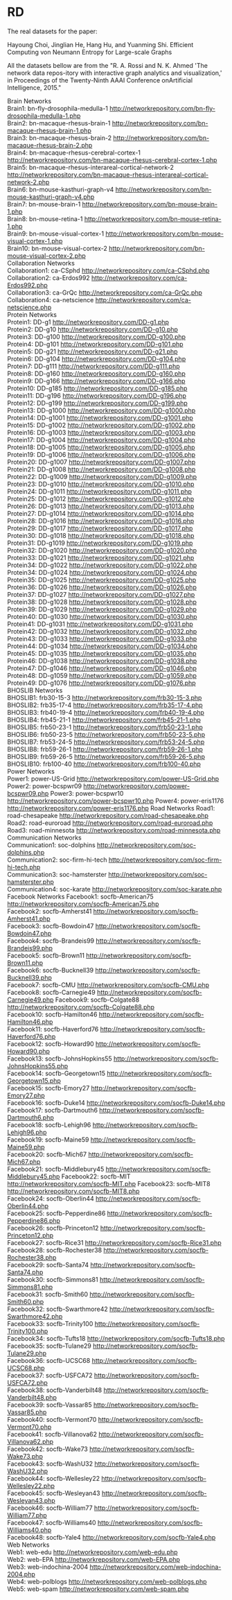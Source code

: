 # RD

The real datasets for the paper:

Hayoung Choi, Jinglian He, Hang Hu, and Yuanming Shi. Efficient Computing von Neumann Entropy for Large-scale Graphs

All the datasets bellow are from the "R. A. Rossi and N. K. Ahmed 'The network data repos-itory with interactive graph analytics and visualization,' in Proceedings of the Twenty-Ninth AAAI Conference onArtificial Intelligence, 2015."  

Brain Networks  
Brain1: bn-fly-drosophila-medulla-1 http://networkrepository.com/bn-fly-drosophila-medulla-1.php  
Brain2: bn-macaque-rhesus-brain-1 http://networkrepository.com/bn-macaque-rhesus-brain-1.php  
Brain3: bn-macaque-rhesus-brain-2 http://networkrepository.com/bn-macaque-rhesus-brain-2.php  
Brain4: bn-macaque-rhesus-cerebral-cortex-1 http://networkrepository.com/bn-macaque-rhesus-cerebral-cortex-1.php  
Brain5: bn-macaque-rhesus-interareal-cortical-network-2 http://networkrepository.com/bn-macaque-rhesus-interareal-cortical-network-2.php  
Brain6: bn-mouse-kasthuri-graph-v4 http://networkrepository.com/bn-mouse-kasthuri-graph-v4.php  
Brain7: bn-mouse-brain-1 http://networkrepository.com/bn-mouse-brain-1.php  
Brain8: bn-mouse-retina-1 http://networkrepository.com/bn-mouse-retina-1.php  
Brain9: bn-mouse-visual-cortex-1 http://networkrepository.com/bn-mouse-visual-cortex-1.php  
Brain10: bn-mouse-visual-cortex-2 http://networkrepository.com/bn-mouse-visual-cortex-2.php  
Collaboration Networks  
Collaboration1: ca-CSphd http://networkrepository.com/ca-CSphd.php  
Collaboration2: ca-Erdos992 http://networkrepository.com/ca-Erdos992.php  
Collaboration3: ca-GrQc http://networkrepository.com/ca-GrQc.php
Collaboration4: ca-netscience http://networkrepository.com/ca-netscience.php  
Protein Networks  
Protein1: DD-g1 http://networkrepository.com/DD-g1.php   
Protein2: DD-g10 http://networkrepository.com/DD-g10.php   
Protein3: DD-g100 http://networkrepository.com/DD-g100.php   
Protein4: DD-g101 http://networkrepository.com/DD-g101.php   
Protein5: DD-g21 http://networkrepository.com/DD-g21.php   
Protein6: DD-g104 http://networkrepository.com/DD-g104.php   
Protein7: DD-g111 http://networkrepository.com/DD-g111.php  
Protein8: DD-g160 http://networkrepository.com/DD-g160.php  
Protein9: DD-g166 http://networkrepository.com/DD-g166.php  
Protein10: DD-g185 http://networkrepository.com/DD-g185.php  
Protein11: DD-g196 http://networkrepository.com/DD-g196.php   
Protein12: DD-g199 http://networkrepository.com/DD-g199.php   
Protein13: DD-g1000 http://networkrepository.com/DD-g1000.php   
Protein14: DD-g1001 http://networkrepository.com/DD-g1001.php   
Protein15: DD-g1002 http://networkrepository.com/DD-g1002.php   
Protein16: DD-g1003 http://networkrepository.com/DD-g1003.php   
Protein17: DD-g1004 http://networkrepository.com/DD-g1004.php   
Protein18: DD-g1005 http://networkrepository.com/DD-g1005.php   
Protein19: DD-g1006 http://networkrepository.com/DD-g1006.php   
Protein20: DD-g1007 http://networkrepository.com/DD-g1007.php   
Protein21: DD-g1008 http://networkrepository.com/DD-g1008.php   
Protein22: DD-g1009 http://networkrepository.com/DD-g1009.php   
Protein23: DD-g1010 http://networkrepository.com/DD-g1010.php   
Protein24: DD-g1011 http://networkrepository.com/DD-g1011.php   
Protein25: DD-g1012 http://networkrepository.com/DD-g1012.php   
Protein26: DD-g1013 http://networkrepository.com/DD-g1013.php   
Protein27: DD-g1014 http://networkrepository.com/DD-g1014.php   
Protein28: DD-g1016 http://networkrepository.com/DD-g1016.php   
Protein29: DD-g1017 http://networkrepository.com/DD-g1017.php   
Protein30: DD-g1018 http://networkrepository.com/DD-g1018.php   
Protein31: DD-g1019 http://networkrepository.com/DD-g1019.php   
Protein32: DD-g1020 http://networkrepository.com/DD-g1020.php   
Protein33: DD-g1021 http://networkrepository.com/DD-g1021.php   
Protein34: DD-g1022 http://networkrepository.com/DD-g1022.php   
Protein34: DD-g1024 http://networkrepository.com/DD-g1024.php   
Protein35: DD-g1025 http://networkrepository.com/DD-g1025.php   
Protein36: DD-g1026 http://networkrepository.com/DD-g1026.php   
Protein37: DD-g1027 http://networkrepository.com/DD-g1027.php   
Protein38: DD-g1028 http://networkrepository.com/DD-g1028.php   
Protein39: DD-g1029 http://networkrepository.com/DD-g1029.php   
Protein40: DD-g1030 http://networkrepository.com/DD-g1030.php   
Protein41: DD-g1031 http://networkrepository.com/DD-g1031.php   
Protein42: DD-g1032 http://networkrepository.com/DD-g1032.php   
Protein43: DD-g1033 http://networkrepository.com/DD-g1033.php   
Protein44: DD-g1034 http://networkrepository.com/DD-g1034.php   
Protein45: DD-g1035 http://networkrepository.com/DD-g1035.php   
Protein46: DD-g1038 http://networkrepository.com/DD-g1038.php   
Protein47: DD-g1046 http://networkrepository.com/DD-g1046.php   
Protein48: DD-g1059 http://networkrepository.com/DD-g1059.php   
Protein49: DD-g1076 http://networkrepository.com/DD-g1076.php   
BHOSLIB Networks  
BHOSLIB1: frb30-15-3 http://networkrepository.com/frb30-15-3.php  
BHOSLIB2: frb35-17-4 http://networkrepository.com/frb35-17-4.php  
BHOSLIB3: frb40-19-4 http://networkrepository.com/frb40-19-4.php  
BHOSLIB4: frb45-21-1 http://networkrepository.com/frb45-21-1.php  
BHOSLIB5: frb50-23-1 http://networkrepository.com/frb50-23-1.php  
BHOSLIB6: frb50-23-5 http://networkrepository.com/frb50-23-5.php  
BHOSLIB7: frb53-24-5 http://networkrepository.com/frb53-24-5.php  
BHOSLIB8: frb59-26-1 http://networkrepository.com/frb59-26-1.php
BHOSLIB9: frb59-26-5 http://networkrepository.com/frb59-26-5.php  
BHOSLIB10: frb100-40 http://networkrepository.com/frb100-40.php  
Power Networks  
Power1: power-US-Grid http://networkrepository.com/power-US-Grid.php  
Power2: power-bcspwr09 http://networkrepository.com/power-bcspwr09.php
Power3: power-bcspwr10 http://networkrepository.com/power-bcspwr10.php
Power4: power-eris1176 http://networkrepository.com/power-eris1176.php
Road Networks 
Road1: road-chesapeake http://networkrepository.com/road-chesapeake.php
Road2: road-euroroad http://networkrepository.com/road-euroroad.php
Road3: road-minnesota http://networkrepository.com/road-minnesota.php
Communication Networks  
Communication1: soc-dolphins http://networkrepository.com/soc-dolphins.php  
Communication2: soc-firm-hi-tech http://networkrepository.com/soc-firm-hi-tech.php  
Communication3: soc-hamsterster http://networkrepository.com/soc-hamsterster.php  
Communication4: soc-karate http://networkrepository.com/soc-karate.php  
Facebook Networks
Facebook1: socfb-American75 http://networkrepository.com/socfb-American75.php  
Facebook2: socfb-Amherst41 http://networkrepository.com/socfb-Amherst41.php  
Facebook3: socfb-Bowdoin47 http://networkrepository.com/socfb-Bowdoin47.php  
Facebook4: socfb-Brandeis99 http://networkrepository.com/socfb-Brandeis99.php  
Facebook5: socfb-Brown11 http://networkrepository.com/socfb-Brown11.php  
Facebook6: socfb-Bucknell39 http://networkrepository.com/socfb-Bucknell39.php  
Facebook7: socfb-CMU http://networkrepository.com/socfb-CMU.php  
Facebook8: socfb-Carnegie49 http://networkrepository.com/socfb-Carnegie49.php
Facebook9: socfb-Colgate88 http://networkrepository.com/socfb-Colgate88.php  
Facebook10: socfb-Hamilton46 http://networkrepository.com/socfb-Hamilton46.php  
Facebook11: socfb-Haverford76 http://networkrepository.com/socfb-Haverford76.php  
Facebook12: socfb-Howard90 http://networkrepository.com/socfb-Howard90.php  
Facebook13: socfb-JohnsHopkins55 http://networkrepository.com/socfb-JohnsHopkins55.php  
Facebook14: socfb-Georgetown15 http://networkrepository.com/socfb-Georgetown15.php  
Facebook15: socfb-Emory27 http://networkrepository.com/socfb-Emory27.php  
Facebook16: socfb-Duke14 http://networkrepository.com/socfb-Duke14.php
Facebook17: socfb-Dartmouth6 http://networkrepository.com/socfb-Dartmouth6.php  
Facebook18: socfb-Lehigh96 http://networkrepository.com/socfb-Lehigh96.php  
Facebook19: socfb-Maine59 http://networkrepository.com/socfb-Maine59.php  
Facebook20: socfb-Mich67 http://networkrepository.com/socfb-Mich67.php  
Facebook21: socfb-Middlebury45 http://networkrepository.com/socfb-Middlebury45.php
Facebook22: socfb-MIT http://networkrepository.com/socfb-MIT.php
Facebook23: socfb-MIT8 http://networkrepository.com/socfb-MIT8.php  
Facebook24: socfb-Oberlin44 http://networkrepository.com/socfb-Oberlin44.php  
Facebook25: socfb-Pepperdine86 http://networkrepository.com/socfb-Pepperdine86.php  
Facebook26: socfb-Princeton12 http://networkrepository.com/socfb-Princeton12.php  
Facebook27: socfb-Rice31 http://networkrepository.com/socfb-Rice31.php  
Facebook28: socfb-Rochester38 http://networkrepository.com/socfb-Rochester38.php  
Facebook29: socfb-Santa74 http://networkrepository.com/socfb-Santa74.php  
Facebook30: socfb-Simmons81 http://networkrepository.com/socfb-Simmons81.php  
Facebook31: socfb-Smith60 http://networkrepository.com/socfb-Smith60.php  
Facebook32: socfb-Swarthmore42 http://networkrepository.com/socfb-Swarthmore42.php  
Facebook33: socfb-Trinity100 http://networkrepository.com/socfb-Trinity100.php  
Facebook34: socfb-Tufts18 http://networkrepository.com/socfb-Tufts18.php  
Facebook35: socfb-Tulane29 http://networkrepository.com/socfb-Tulane29.php  
Facebook36: socfb-UCSC68 http://networkrepository.com/socfb-UCSC68.php  
Facebook37: socfb-USFCA72 http://networkrepository.com/socfb-USFCA72.php  
Facebook38: socfb-Vanderbilt48 http://networkrepository.com/socfb-Vanderbilt48.php  
Facebook39: socfb-Vassar85 http://networkrepository.com/socfb-Vassar85.php  
Facebook40: socfb-Vermont70 http://networkrepository.com/socfb-Vermont70.php  
Facebook41: socfb-Villanova62 http://networkrepository.com/socfb-Villanova62.php  
Facebook42: socfb-Wake73 http://networkrepository.com/socfb-Wake73.php  
Facebook43: socfb-WashU32 http://networkrepository.com/socfb-WashU32.php  
Facebook44: socfb-Wellesley22 http://networkrepository.com/socfb-Wellesley22.php  
Facebook45: socfb-Wesleyan43 http://networkrepository.com/socfb-Wesleyan43.php  
Facebook46: socfb-William77 http://networkrepository.com/socfb-William77.php  
Facebook47: socfb-Williams40 http://networkrepository.com/socfb-Williams40.php  
Facebook48: socfb-Yale4 http://networkrepository.com/socfb-Yale4.php  
Web Networks  
Web1: web-edu http://networkrepository.com/web-edu.php  
Web2: web-EPA http://networkrepository.com/web-EPA.php  
Web3: web-indochina-2004 http://networkrepository.com/web-indochina-2004.php  
Web4: web-polblogs http://networkrepository.com/web-polblogs.php  
Web5: web-spam http://networkrepository.com/web-spam.php  




